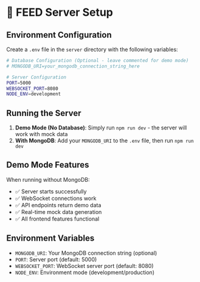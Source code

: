# 🚀 FEED Server Setup

## Environment Configuration

Create a `.env` file in the `server` directory with the following variables:

```bash
# Database Configuration (Optional - leave commented for demo mode)
# MONGODB_URI=your_mongodb_connection_string_here

# Server Configuration
PORT=5000
WEBSOCKET_PORT=8080
NODE_ENV=development
```

## Running the Server

1. **Demo Mode (No Database)**: Simply run `npm run dev` - the server will work with mock data
2. **With MongoDB**: Add your `MONGODB_URI` to the `.env` file, then run `npm run dev`

## Demo Mode Features

When running without MongoDB:
- ✅ Server starts successfully
- ✅ WebSocket connections work
- ✅ API endpoints return demo data
- ✅ Real-time mock data generation
- ✅ All frontend features functional

## Environment Variables

- `MONGODB_URI`: Your MongoDB connection string (optional)
- `PORT`: Server port (default: 5000)
- `WEBSOCKET_PORT`: WebSocket server port (default: 8080)
- `NODE_ENV`: Environment mode (development/production) 